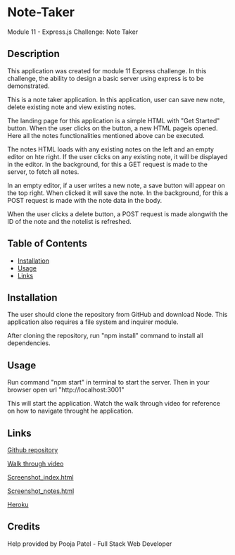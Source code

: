 # Note-Taker
Module 11 - Express.js Challenge: Note Taker


## Description

This application was created for module 11 Express challenge. In this challenge, the ability to design a basic server using express is to be demonstrated.

This is a note taker application. In this application, user can save new note, delete existing note and view existing notes.

The landing page for this application is a simple HTML with "Get Started" button. When the user clicks on the button, a new HTML pageis opened. Here all the notes functionalities mentioned above can be executed.

The notes HTML loads with any existing notes on the left and an empty editor on hte right. If the user clicks on any existing note, it will be displayed in the editor. In the background, for this a GET request is made to the server, to fetch all notes.

In an empty editor, if a user writes a new note, a save button will appear on the top right. When clicked it will save the note. In the background, for this a POST request is made with the note data in the body.

When the user clicks a delete button, a POST request is made alongwith the ID of the note and the notelist is refreshed.


## Table of Contents

  - [Installation](#installation)
  - [Usage](#usage)
  - [Links](#links)


## Installation

The user should clone the repository from GitHub and download Node. This application also requires a file system and inquirer module.

After cloning the repository, run "npm install" command to install all dependencies.


## Usage

Run command "npm start" in terminal to start the server. Then in your browser open url "http://localhost:3001"

This will start the application. Watch the walk through video for reference on how to navigate throught he application.


## Links

[Github repository](https://github.com/Lyman17/Note-Taker)

[Walk through video](https://drive.google.com/file/d/1Vka5x7aJ4ExMihuuUZGMdnzUsRosacFO/view)

[Screenshot_index.html](https://drive.google.com/file/d/1xInhNAPoP0mttNKPrNjziUOkNzfCPeZi/view?usp=sharing)

[Screenshot_notes.html](https://drive.google.com/file/d/1O0eQJOElAyzz7h-6ByzA-jSmRe9ZSOTA/view?usp=sharing)

[Heroku](https://evening-taiga-05327.herokuapp.com/notes)

## Credits
Help provided by Pooja Patel - Full Stack Web Developer